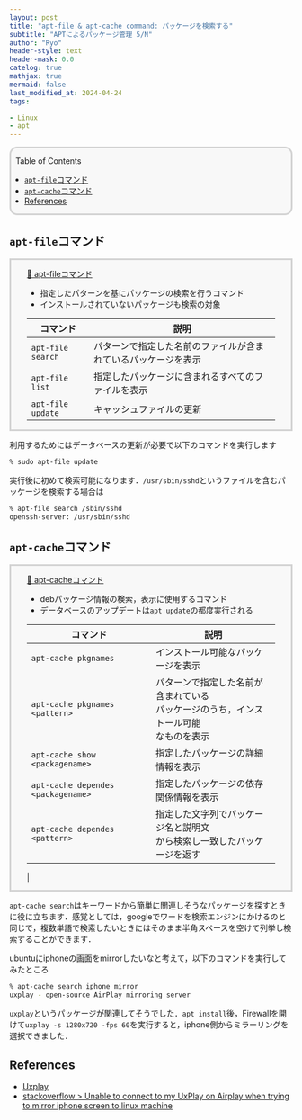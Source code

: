 ```yaml
---
layout: post
title: "apt-file & apt-cache command: パッケージを検索する"
subtitle: "APTによるパッケージ管理 5/N"
author: "Ryo"
header-style: text
header-mask: 0.0
catelog: true
mathjax: true
mermaid: false
last_modified_at: 2024-04-24
tags:

- Linux
- apt
---
```



<div style='border-radius: 1em; border-style:solid; border-color:#D3D3D3; background-color:#F8F8F8'>

<p class="h4">&nbsp;&nbsp;Table of Contents</p>

<!-- START doctoc generated TOC please keep comment here to allow auto update -->
<!-- DON'T EDIT THIS SECTION, INSTEAD RE-RUN doctoc TO UPDATE -->

- [`apt-file`コマンド](#apt-file%E3%82%B3%E3%83%9E%E3%83%B3%E3%83%89)
- [`apt-cache`コマンド](#apt-cache%E3%82%B3%E3%83%9E%E3%83%B3%E3%83%89)
- [References](#references)

<!-- END doctoc generated TOC please keep comment here to allow auto update -->


</div>

## `apt-file`コマンド

<div style='padding-left: 2em; padding-right: 2em; border-radius: 0em; border-style:solid; border-color:#D3D3D3; background-color:#F8F8F8'>
<p class="h4"><ins> 📘 apt-fileコマンド</ins></p>

- 指定したパターンを基にパッケージの検索を行うコマンド
- インストールされていないパッケージも検索の対象

|コマンド|説明|
|----|----|
|`apt-file search`|パターンで指定した名前のファイルが含まれているパッケージを表示|
|`apt-file list`|指定したパッケージに含まれるすべてのファイルを表示|
|`apt-file update`|キャッシュファイルの更新|

</div>

利用するためにはデータベースの更新が必要で以下のコマンドを実行します

```zsh
% sudo apt-file update
```

実行後に初めて検索可能になります．`/usr/sbin/sshd`というファイルを含むパッケージを検索する場合は

```zsh
% apt-file search /sbin/sshd
openssh-server: /usr/sbin/sshd  
```

## `apt-cache`コマンド

<div style='padding-left: 2em; padding-right: 2em; border-radius: 0em; border-style:solid; border-color:#D3D3D3; background-color:#F8F8F8'>
<p class="h4"><ins> 📘 apt-cacheコマンド</ins></p>

- debパッケージ情報の検索，表示に使用するコマンド
- データベースのアップデートは`apt update`の都度実行される

|コマンド|説明|
|----|----|
|`apt-cache pkgnames`|インストール可能なパッケージを表示|
|`apt-cache pkgnames <pattern>`|パターンで指定した名前が含まれている<br>パッケージのうち，インストール可能<br>なものを表示|
|`apt-cache show <packagename>`|指定したパッケージの詳細情報を表示|
|`apt-cache dependes <packagename>`|指定したパッケージの依存関係情報を表示|
|`apt-cache dependes <pattern>`|指定した文字列でパッケージ名と説明文<br>から検索し一致したパッケージを返す|
|

</div>

`apt-cache search`はキーワードから簡単に関連しそうなパッケージを探すときに役に立ちます．感覚としては，googleでワードを検索エンジンにかけるのと同じで，複数単語で検索したいときにはそのまま半角スペースを空けて列挙し検索することができます．

ubuntuにiphoneの画面をmirrorしたいなと考えて，以下のコマンドを実行してみたところ

```zsh
% apt-cache search iphone mirror
uxplay - open-source AirPlay mirroring server
```

`uxplay`というパッケージが関連してそうでした．`apt install`後，Firewallを開けて`uxplay -s 1280x720 -fps 60`を実行すると，iphone側からミラーリングを選択できました．

References
----------
- [Uxplay](https://github.com/antimof/UxPlay)
- [stackoverflow > Unable to connect to my UxPlay on Airplay when trying to mirror iphone screen to linux machine](https://stackoverflow.com/questions/74040764/unable-to-connect-to-my-uxplay-on-airplay-when-trying-to-mirror-iphone-screen-to)
